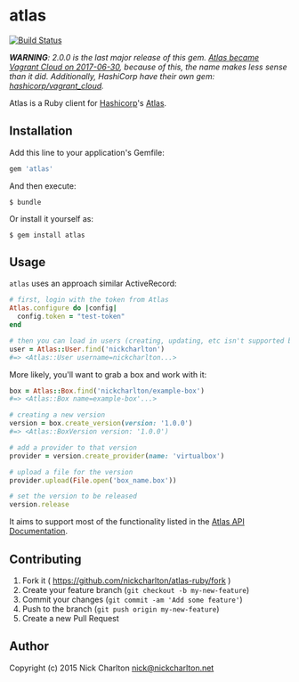 # atlas

[![Build Status](https://travis-ci.org/nickcharlton/atlas-ruby.svg?branch=master)](https://travis-ci.org/nickcharlton/atlas-ruby)

_**WARNING**: 2.0.0 is the last major release of this gem. [Atlas became
Vagrant Cloud on 2017-06-30][announcement], because of this, the name makes
less sense than it did. Additionally, HashiCorp have their own gem:
[hashicorp/vagrant_cloud](https://github.com/hashicorp/vagrant_cloud)._

[announcement]: https://www.hashicorp.com/blog/vagrant-cloud-migration-announcement

Atlas is a Ruby client for [Hashicorp][]'s [Atlas][].

## Installation

Add this line to your application's Gemfile:

```ruby
gem 'atlas'
```

And then execute:

    $ bundle

Or install it yourself as:

    $ gem install atlas

## Usage

`atlas` uses an approach similar ActiveRecord:

```ruby
# first, login with the token from Atlas
Atlas.configure do |config|
  config.token = "test-token"
end

# then you can load in users (creating, updating, etc isn't supported by Atlas)
user = Atlas::User.find('nickcharlton')
#=> <Atlas::User username=nickcharlton...>
```

More likely, you'll want to grab a box and work with it:

```ruby
box = Atlas::Box.find('nickcharlton/example-box')
#=> <Atlas::Box name=example-box'...>

# creating a new version
version = box.create_version(version: '1.0.0')
#=> <Atlas::BoxVersion version: '1.0.0')

# add a provider to that version
provider = version.create_provider(name: 'virtualbox')

# upload a file for the version
provider.upload(File.open('box_name.box'))

# set the version to be released
version.release
```

It aims to support most of the functionality listed in the [Atlas API
Documentation][].

## Contributing

1. Fork it ( https://github.com/nickcharlton/atlas-ruby/fork )
2. Create your feature branch (`git checkout -b my-new-feature`)
3. Commit your changes (`git commit -am 'Add some feature'`)
4. Push to the branch (`git push origin my-new-feature`)
5. Create a new Pull Request

## Author

Copyright (c) 2015 Nick Charlton <nick@nickcharlton.net>

[Hashicorp]: https://www.hashicorp.com
[Atlas]: https://atlas.hashicorp.com
[Atlas API Documentation]: https://atlas.hashicorp.com/docs
